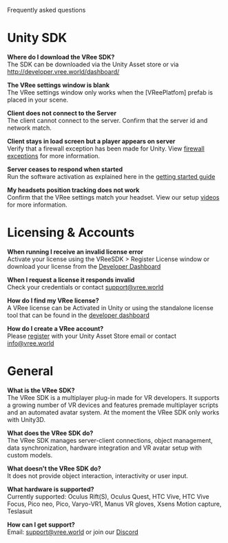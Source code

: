 Frequently asked questions

# Unity SDK
__Where do I download the VRee SDK?__   
The SDK can be downloaded via the Unity Asset store or via http://developer.vree.world/dashboard/    

__The VRee settings window is blank__   
The VRee settings window only works when the [VReePlatfom] prefab is placed in your scene.   

__Client does not connect to the Server__   
The client cannot connect to the server. Confirm that the server id and network match.    

__Client stays in load screen but a player appears on server__   
Verify that a firewall exception has been made for Unity. View [firewall exceptions](https://docs.vree.world/en/latest/getting-started/#preparing-the-development-environment) for more information.   

__Server ceases to respond when started__   
Run the software activation as explained here in the [getting started guide](https://docs.vree.world/en/latest/getting-started/#downloading-and-importing-the-sdk)   

__My headsets position tracking does not work__   
Confirm that the VRee settings match your headset. View our setup [videos](http://developer.vree.world/trainingvideos) for more information.    

# Licensing & Accounts
__When running I receive an invalid license error__   
Activate your license using the VReeSDK > Register License window or download your license from the [Developer Dashboard](https://developer.vree.world/dashboard/login)   

__When I request a license it responds invalid__   
Check your credentials or contact support@vree.world   

__How do I find my VRee license?__   
A VRee license can be Activated in Unity or using the standalone license tool that can be found in the [developer dashboard](https://developer.vree.world/dashboard/login)   


__How do I create a VRee account?__    
Please [register](https://developer.vree.world/dashboard/register) with your Unity Asset Store email or contact info@vree.world   

# General
__What is the VRee SDK?__   
The VRee SDK is a multiplayer plug-in made for VR developers. It supports a growing number of VR devices and features premade multiplayer scripts and an automated avatar system. At the moment the VRee SDK only works with Unity3D.   

__What does the VRee SDK do?__   
The VRee SDK manages server-client connections, object management, data synchronization, hardware integration and VR avatar setup with custom models.   

__What doesn't the VRee SDK do?__   
It does not provide object interaction, interactivity or user input.    

__What hardware is supported?__   
Currently supported: Oculus Rift(S), Oculus Quest, HTC Vive, HTC Vive Focus, Pico neo, Pico, Varyo-VR1, Manus VR gloves, Xsens Motion capture, Teslasuit    

__How can I get support?__   
Email: support@vree.world or join our [Discord](https://discord.gg/ZeHYM8r)   